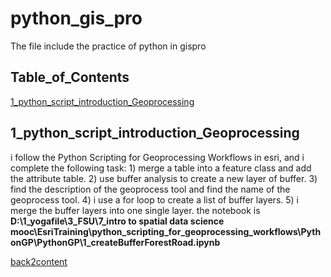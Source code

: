 # python_gis_pro
The file include the practice of python in gispro

## Table_of_Contents
[1_python_script_introduction_Geoprocessing](#1_python_script_introduction_Geoprocessing)






## 1_python_script_introduction_Geoprocessing

i follow the Python Scripting for Geoprocessing Workflows in esri, and i complete the following task: 1) merge a table into a feature class and add the attribute table. 2) use buffer analysis to create a new layer of buffer. 3) find the description of the geoprocess tool and find the name of the geoprocess tool. 4) i use a for loop to create a list of buffer layers. 5) i merge the buffer layers into one single layer.
the notebook is **D:\1_yogafile\3_FSU\7_intro to spatial data science mooc\EsriTraining\python_scripting_for_geoprocessing_workflows\PythonGP\PythonGP\1_createBufferForestRoad.ipynb**




[back2content](#Table_of_Contents)
